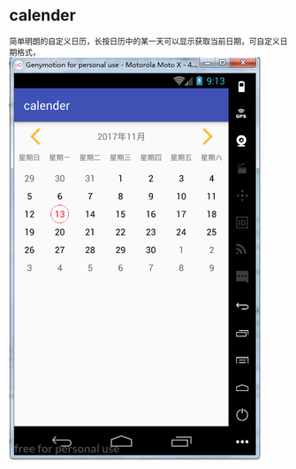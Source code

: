 # calender
简单明朗的自定义日历，长按日历中的某一天可以显示获取当前日期，可自定义日期格式，
![images]( https://github.com/hxzcan/calender/blob/master/app/src/screenshots/1510564413.jpg)
